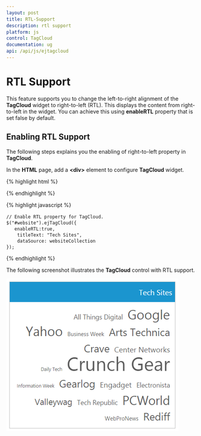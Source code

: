 ```yaml
---
layout: post
title: RTL-Support
description: rtl support
platform: js
control: TagCloud
documentation: ug
api: /api/js/ejtagcloud
---
```


# RTL Support

This feature supports you to change the left-to-right alignment of the **TagCloud** widget to right-to-left (RTL). This displays the content from right-to-left in the widget. You can achieve this using **enableRTL** property that is set false by default.

## Enabling RTL Support

The following steps explains you the enabling of right-to-left property in **TagCloud**.

 In the **HTML** page, add a **&lt;div&gt;** element to configure **TagCloud** widget.

{% highlight html %}

 <div id="website"></div>

{% endhighlight %}

{% highlight javascript %}


    // Enable RTL property for TagCloud.  
    $("#website").ejTagCloud({
       enableRTL:true,
        titleText: "Tech Sites",
        dataSource: websiteCollection
    });


{% endhighlight %}

The following screenshot illustrates the **TagCloud** control with RTL support.



![](/js/TagCloud/RTL-Support_images/RTL-Support_img1.png) 



